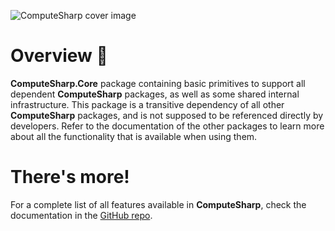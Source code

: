 ![ComputeSharp cover image](https://user-images.githubusercontent.com/10199417/108635546-3512ea00-7480-11eb-8172-99bc59f4eb6f.png)

# Overview 📖

**ComputeSharp.Core** package containing basic primitives to support all dependent **ComputeSharp** packages, as well as some shared internal infrastructure. This package is a transitive dependency of all other **ComputeSharp** packages, and is not supposed to be referenced directly by developers. Refer to the documentation of the other packages to learn more about all the functionality that is available when using them.

# There's more!

For a complete list of all features available in **ComputeSharp**, check the documentation in the [GitHub repo](https://github.com/Sergio0694/ComputeSharp).